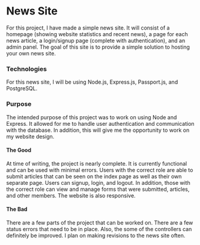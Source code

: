 # News Site
For this project, I have made a simple news site. It will consist of a homepage (showing website statistics and recent news), a page for each news article, a login/signup page (complete with authentication), and an admin panel. The goal of this site is to provide a simple solution to hosting your own news site.

### Technologies
For this news site, I will be using Node.js, Express.js, Passport.js, and PostgreSQL.

### Purpose
The intended purpose of this project was to work on using Node and Express. It allowed for me to handle user authentication and communication with the database. In addition, this will give me the opportunity to work on my website design.

  #### The Good
  At time of writing, the project is nearly complete. It is currently functional and can be used with minimal errors. Users with the correct role are able to submit       articles that can be seen on the index page as well as their own separate page. Users can signup, login, and logout. In addition, those with the correct role can view   and manage forms that were submitted, articles, and other members. The website is also responsive.

  #### The Bad
  There are a few parts of the project that can be worked on. There are a few status errors that need to be in place. Also, the some of the controllers can definitely be   improved. I plan on making revisions to the news site often.

